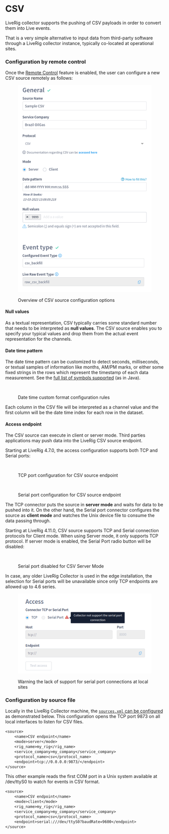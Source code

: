 # CSV

LiveRig collector supports the pushing of CSV payloads in order to convert them into Live events.

That is a very simple alternative to input data from third-party software through a LiveRig collector instance, typically co-located at operational sites.

### Configuration by remote control

Once the [Remote Control](../remote-control/) feature is enabled, the user can configure a new CSV source remotely as follows:

<figure><img src="../../.gitbook/assets/image (396).png" alt=""><figcaption><p>Overview of CSV source configuration options</p></figcaption></figure>

#### Null values

As a textual representation, CSV typically carries some standard number that needs to be interpreted as **null values**. The CSV source enables you to specify your typical values and drop them from the actual event representation for the channels.

#### Date time pattern

The date time pattern can be customized to detect seconds, milliseconds, or textual samples of information like months, AM/PM marks, or either some fixed strings in the rows which represent the timestamp of each data measurement. See the [full list of symbols supported](https://docs.oracle.com/javase/8/docs/api/java/time/format/DateTimeFormatter.html) (as in Java).

<figure><img src="../../.gitbook/assets/Screenshot_select-area_20220919140345.png" alt=""><figcaption><p>Date time custom format configuration rules</p></figcaption></figure>

Each column in the CSV file will be interpreted as a channel value and the first column will be the date time index for each row in the dataset.

#### Access endpoint

The CSV source can execute in client or server mode. Third parties applications may push data into the LiveRig CSV source endpoint.

Starting at LiveRig 4.7.0, the access configuration supports both TCP and Serial ports:

<div>

<figure><img src="../../.gitbook/assets/liverig-source-configuration-connectors-tcp (1) (1) (1) (1).png" alt=""><figcaption><p>TCP port configuration for CSV source endpoint</p></figcaption></figure>

 

<figure><img src="../../.gitbook/assets/liverig-source-configuration-connectors-serial.png" alt=""><figcaption><p>Serial port configuration for CSV source endpoint</p></figcaption></figure>

</div>

The TCP connector puts the source in **server mode** and waits for data to be pushed into it. On the other hand, the Serial port connector configures the source as **client mode** and watches the Unix device file to consume the data passing through.

Starting at LiveRig 4.11.0, CSV source supports TCP and Serial connection protocols for Client mode. When using Server mode, it only supports TCP protocol. If server mode is enabled, the Serial Port radio button will be disabled:

<figure><img src="../../.gitbook/assets/csv-server-mode-serial-port-disabled.png" alt=""><figcaption><p>Serial port disabled for CSV Server Mode</p></figcaption></figure>

In case, any older LiveRig Collector is used in the edge installation, the selection for Serial ports will be unavailable since only TCP endpoints are allowed up to 4.6 series.

<figure><img src="../../.gitbook/assets/image (363).png" alt=""><figcaption><p>Warning the lack of support for serial port connections at local sites</p></figcaption></figure>

### Configuration by source file

Locally in the LiveRig Collector machine, the [`sources.xml` can be configured](../configuration/sources.xml.md) as demonstrated below. This configuration opens the TCP port 9873 on all local interfaces to listen for CSV files.

```markup
<source>
	<name>CSV endpoint</name>
	<mode>server</mode>
	<rig_name>my_rig</rig_name>
	<service_company>my_company</service_company>
	<protocol_name>csv</protocol_name>
	<endpoint>tcp://0.0.0.0:9873/</endpoint>
</source>
```

This other example reads the first COM port in a Unix system available at /dev/ttyS0 to watch for events in CSV format.

```markup
<source>
	<name>CSV endpoint</name>
	<mode>client</mode>
	<rig_name>my_rig</rig_name>
	<service_company>my_company</service_company>
	<protocol_name>csv</protocol_name>
	<endpoint>serial:///dev/ttyS0?baudRate=9600</endpoint>
</source>
```
